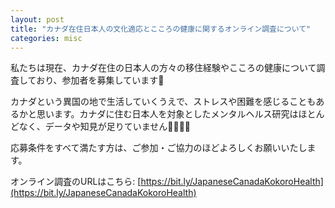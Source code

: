 ```yaml
---
layout: post
title: "カナダ在住日本人の文化適応とこころの健康に関するオンライン調査について"
categories: misc
---
```


私たちは現在、カナダ在住の日本人の方々の移住経験やこころの健康について調査しており、参加者を募集しています📣

カナダという異国の地で生活していくうえで、ストレスや困難を感じることもあるかと思います。カナダに住む日本人を対象としたメンタルヘルス研究はほとんどなく、データや知見が足りていません👩‍💻👨‍💻

応募条件をすべて満たす方は、ご参加・ご協力のほどよろしくお願いいたします。

オンライン調査のURLはこちら: [https://bit.ly/JapaneseCanadaKokoroHealth](https://bit.ly/JapaneseCanadaKokoroHealth)

<html>
<head>
    <title>Responsive PDF Display Corrected</title>
    <script src="https://cdnjs.cloudflare.com/ajax/libs/pdf.js/2.7.570/pdf.min.js"></script>
</head>
<body>

<canvas id="pdf-canvas"></canvas>

<script>
    var url = 'https://acculturationproject.github.io/assets/pdf/Cultural_Adjustment_and_Mental_Health%20Study_of_Japanese_Residents_in_Canada.pdf';

    // PDFを読み込んで指定のスケールでページをレンダリングする関数
    function renderPDF() {
        pdfjsLib.getDocument(url).promise.then(function(pdfDoc) {
            pdfDoc.getPage(1).then(function(page) {
                var canvas = document.getElementById('pdf-canvas');
                var context = canvas.getContext('2d');

                // 画面の幅に合わせてスケールを計算
                var viewport = page.getViewport({scale: 1.0});
                var scale = window.innerWidth / viewport.width;
                var scaledViewport = page.getViewport({scale: scale});

                canvas.width = scaledViewport.width;
                canvas.height = scaledViewport.height;

                var renderContext = {
                    canvasContext: context,
                    viewport: scaledViewport
                };

                page.render(renderContext);
            });
        });
    }

    // ドキュメントのロード時とウィンドウのリサイズ時にPDFを再レンダリング
    function onDocumentLoadOrResize() {
        renderPDF();
    }

    window.addEventListener('load', onDocumentLoadOrResize);
    window.addEventListener('resize', onDocumentLoadOrResize);
</script>

</body>
</html>

